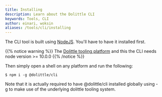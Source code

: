 ```yaml
---
title: Installing
description: Learn about the Dolittle CLI
keywords: Tools, CLI
author: einari, woksin
aliases: /tools/cli/installing
---
```


The CLI tool is built using [NodeJS](https://nodejs.org/en/). You'll have to have it installed first.

{{% notice warning %}}
The [Dolittle tooling platform](https://github.com/dolittle-tools/common) and this the CLI needs node version >= 10.0.0 
{{% /notice %}}

Then simply open a shell on any platform and run the following:

```shell
$ npm i -g @dolittle/cli
```

Note that it is actually required to have @dolittle/cli installed globally using -g to make use of the underlying dolittle tooling system.